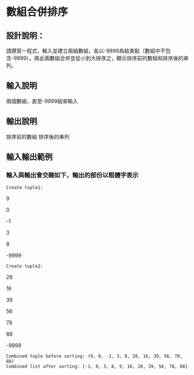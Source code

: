 # 數組合併排序

## 設計說明：
請撰寫一程式，輸入並建立兩組數組，各以-9999為結束點（數組中不包含-9999）。將此兩數組合併並從小到大排序之，顯示排序前的數組和排序後的串列。

## 輸入說明

兩個數組，直至-9999結束輸入

## 輸出說明

排序前的數組
排序後的串列

## 輸入輸出範例

### 輸入與輸出會交雜如下，輸出的部份以粗體字表示

```
Create tuple1:
```
9

0

-1

3

8

-9999


```
Create tuple2:
```
28

16

39

56

78

88

-9999
```
Combined tuple before sorting: (9, 0, -1, 3, 8, 28, 16, 39, 56, 78, 88)
Combined list after sorting: [-1, 0, 3, 8, 9, 16, 28, 39, 56, 78, 88]
```